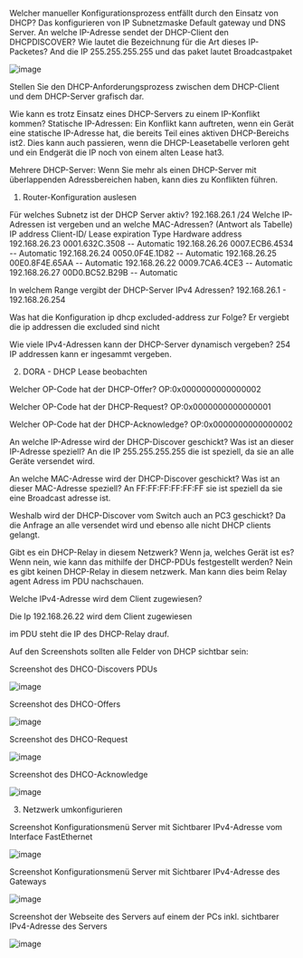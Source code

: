 Welcher manueller Konfigurationsprozess entfällt durch den Einsatz von DHCP?
Das konfigurieren von IP Subnetzmaske Default gateway und DNS Server.
An welche IP-Adresse sendet der DHCP-Client den DHCPDISCOVER? Wie lautet die Bezeichnung für die Art dieses IP-Packetes?
And die IP 255.255.255.255 und das paket lautet Broadcastpaket

![image](Herunterladen.png)

Stellen Sie den DHCP-Anforderungsprozess zwischen dem DHCP-Client und dem DHCP-Server grafisch dar.

Wie kann es trotz Einsatz eines DHCP-Servers zu einem IP-Konflikt kommen?
Statische IP-Adressen: Ein Konflikt kann auftreten, wenn ein Gerät eine statische IP-Adresse hat, die bereits Teil eines aktiven DHCP-Bereichs ist2. Dies kann auch passieren, wenn die DHCP-Leasetabelle verloren geht und ein Endgerät die IP noch von einem alten Lease hat3.

Mehrere DHCP-Server: Wenn Sie mehr als einen DHCP-Server mit überlappenden Adressbereichen haben, kann dies zu Konflikten führen.






1. Router-Konfiguration auslesen

Für welches Subnetz ist der DHCP Server aktiv?
192.168.26.1 /24 
Welche IP-Adressen ist vergeben und an welche MAC-Adressen? (Antwort als Tabelle)
IP address       Client-ID/              Lease expiration        Type
                 Hardware address
192.168.26.23    0001.632C.3508           --                     Automatic
192.168.26.26    0007.ECB6.4534           --                     Automatic
192.168.26.24    0050.0F4E.1D82           --                     Automatic
192.168.26.25    00E0.8F4E.65AA           --                     Automatic
192.168.26.22    0009.7CA6.4CE3           --                     Automatic
192.168.26.27    00D0.BC52.B29B           --                     Automatic

In welchem Range vergibt der DHCP-Server IPv4 Adressen?
192.168.26.1     - 192.168.26.254

Was hat die Konfiguration ip dhcp excluded-address zur Folge?
Er vergiebt die ip addressen die excluded sind nicht

Wie viele IPv4-Adressen kann der DHCP-Server dynamisch vergeben?
254 IP addressen kann er ingesammt vergeben.


2. DORA - DHCP Lease beobachten

Welcher OP-Code hat der DHCP-Offer?
OP:0x0000000000000002

Welcher OP-Code hat der DHCP-Request?
OP:0x0000000000000001

Welcher OP-Code hat der DHCP-Acknowledge?
OP:0x0000000000000002

An welche IP-Adresse wird der DHCP-Discover geschickt? Was ist an dieser IP-Adresse speziell?
An die IP 255.255.255.255 die ist speziell, da sie an alle Geräte versendet wird.

An welche MAC-Adresse wird der DHCP-Discover geschickt? Was ist an dieser MAC-Adresse speziell?
An FF:FF:FF:FF:FF:FF sie ist speziell da sie eine Broadcast adresse ist.

Weshalb wird der DHCP-Discover vom Switch auch an PC3 geschickt?
Da die Anfrage an alle versendet wird und ebenso alle nicht DHCP clients gelangt.

Gibt es ein DHCP-Relay in diesem Netzwerk? Wenn ja, welches Gerät ist es? Wenn nein, wie kann das mithilfe der DHCP-PDUs festgestellt werden?
Nein es gibt keinen DHCP-Relay in diesem netzwerk. Man kann dies beim Relay agent Adress im PDU nachschauen.

Welche IPv4-Adresse wird dem Client zugewiesen?

Die Ip 192.168.26.22 wird dem Client zugewiesen

im PDU steht die IP des DHCP-Relay drauf.

Auf den Screenshots sollten alle Felder von DHCP sichtbar sein:

Screenshot des DHCO-Discovers PDUs

![image](q.png)

Screenshot des DHCO-Offers

![image](2.png)

Screenshot des DHCO-Request

![image](3.png)

Screenshot des DHCO-Acknowledge

![image](4.png)



3. Netzwerk umkonfigurieren

Screenshot Konfigurationsmenü Server mit Sichtbarer IPv4-Adresse vom Interface FastEthernet

![image](server1.png)

Screenshot Konfigurationsmenü Server mit Sichtbarer IPv4-Adresse des Gateways

![image](server2.png)

Screenshot der Webseite des Servers auf einem der PCs inkl. sichtbarer IPv4-Adresse des Servers

![image](server3.png)